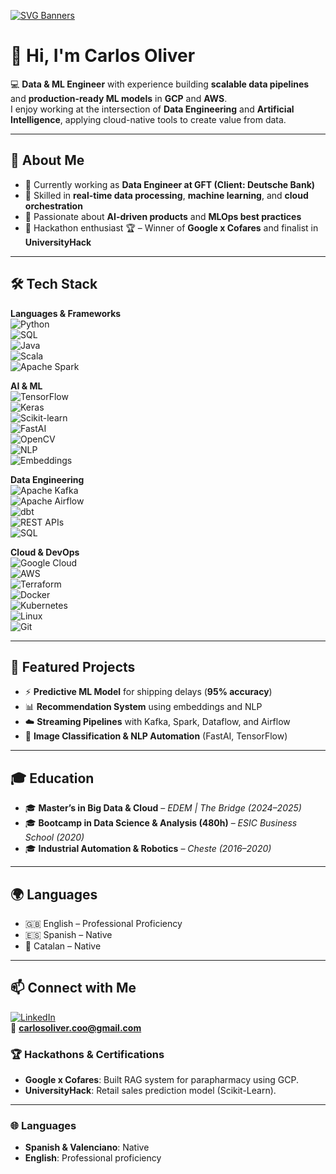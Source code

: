 [![SVG Banners](https://svg-banners.vercel.app/api?type=luminance&text1=Carlos%20Oliver👨‍💻&width=800&height=400)](https://github.com/Akshay090/svg-banners)

# 👋 Hi, I'm Carlos Oliver  

💻 **Data & ML Engineer** with experience building **scalable data pipelines** and **production-ready ML models** in **GCP** and **AWS**.  
I enjoy working at the intersection of **Data Engineering** and **Artificial Intelligence**, applying cloud-native tools to create value from data.  

---

## 🚀 About Me  
- 🔹 Currently working as **Data Engineer at GFT (Client: Deutsche Bank)**  
- 🔹 Skilled in **real-time data processing**, **machine learning**, and **cloud orchestration**  
- 🔹 Passionate about **AI-driven products** and **MLOps best practices**  
- 🔹 Hackathon enthusiast 🏆 – Winner of **Google x Cofares** and finalist in **UniversityHack**

---

## 🛠️ Tech Stack  

**Languages & Frameworks**  
![Python](https://img.shields.io/badge/Python-3776AB?logo=python&logoColor=white)  
![SQL](https://img.shields.io/badge/SQL-003B57?logo=postgresql&logoColor=white)  
![Java](https://img.shields.io/badge/Java-ED8B00?logo=openjdk&logoColor=white)  
![Scala](https://img.shields.io/badge/Scala-DC322F?logo=scala&logoColor=white)  
![Apache Spark](https://img.shields.io/badge/Apache_Spark-E25A1C?logo=apachespark&logoColor=white)  

**AI & ML**  
![TensorFlow](https://img.shields.io/badge/TensorFlow-FF6F00?logo=tensorflow&logoColor=white)  
![Keras](https://img.shields.io/badge/Keras-D00000?logo=keras&logoColor=white)  
![Scikit-learn](https://img.shields.io/badge/Scikit--learn-F7931E?logo=scikitlearn&logoColor=white)  
![FastAI](https://img.shields.io/badge/FastAI-0081A5?logo=fastapi&logoColor=white)  
![OpenCV](https://img.shields.io/badge/OpenCV-27338e?logo=opencv&logoColor=white)  
![NLP](https://img.shields.io/badge/NLP-4B8BBE?logo=python&logoColor=white)  
![Embeddings](https://img.shields.io/badge/Embeddings-006699?logo=ai&logoColor=white)  

**Data Engineering**  
![Apache Kafka](https://img.shields.io/badge/Apache_Kafka-231F20?logo=apachekafka&logoColor=white)  
![Apache Airflow](https://img.shields.io/badge/Apache_Airflow-017CEE?logo=apacheairflow&logoColor=white)  
![dbt](https://img.shields.io/badge/dbt-FF694B?logo=dbt&logoColor=white)  
![REST APIs](https://img.shields.io/badge/REST-02569B?logo=fastapi&logoColor=white)  
![SQL](https://img.shields.io/badge/SQL/NoSQL-CC2927?logo=databricks&logoColor=white)  

**Cloud & DevOps**  
![Google Cloud](https://img.shields.io/badge/Google_Cloud-4285F4?logo=googlecloud&logoColor=white)  
![AWS](https://img.shields.io/badge/AWS-232F3E?logo=amazonaws&logoColor=white)  
![Terraform](https://img.shields.io/badge/Terraform-7B42BC?logo=terraform&logoColor=white)  
![Docker](https://img.shields.io/badge/Docker-2496ED?logo=docker&logoColor=white)  
![Kubernetes](https://img.shields.io/badge/Kubernetes-326CE5?logo=kubernetes&logoColor=white)  
![Linux](https://img.shields.io/badge/Linux-FCC624?logo=linux&logoColor=black)  
![Git](https://img.shields.io/badge/Git-F05032?logo=git&logoColor=white)  

---

## 📂 Featured Projects  
- ⚡ **Predictive ML Model** for shipping delays (**95% accuracy**)  
- 📊 **Recommendation System** using embeddings and NLP  
- ☁️ **Streaming Pipelines** with Kafka, Spark, Dataflow, and Airflow  
- 🤖 **Image Classification & NLP Automation** (FastAI, TensorFlow)  

---

## 🎓 Education  
- 🎓 **Master’s in Big Data & Cloud** – *EDEM | The Bridge (2024–2025)*  
- 🎓 **Bootcamp in Data Science & Analysis (480h)** – *ESIC Business School (2020)*  
- 🎓 **Industrial Automation & Robotics** – *Cheste (2016–2020)*  

---

## 🌍 Languages  
- 🇬🇧 English – Professional Proficiency  
- 🇪🇸 Spanish – Native  
- 🏴 Catalan – Native  

---

## 📫 Connect with Me  
[![LinkedIn](https://img.shields.io/badge/LinkedIn-0A66C2?logo=linkedin&logoColor=white)](https://www.linkedin.com/in/carlos-oliver/)  
📧 **carlosoliver.coo@gmail.com**  

### 🏆 **Hackathons & Certifications**   
- **Google x Cofares**: Built RAG system for parapharmacy using GCP.  
- **UniversityHack**: Retail sales prediction model (Scikit-Learn).  

---

### 🌐 **Languages**  
- **Spanish & Valenciano**: Native  
- **English**: Professional proficiency  
